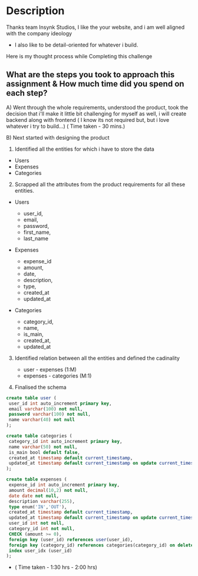 # Description
Thanks team Insynk Studios,
I like the your website, and i am well aligned with the company ideology
 - I also like to be detail-oriented for whatever i build.

Here is my thought process while Completing this challenge
## What are the steps you took to approach this assignment & How much time did you spend on each step?
A) Went through the whole requirements, understood the product, took the decision that i'll make it little bit
  challenging for myself as well, i will create backend along with frontend ( I know its not required but, but i love whatever i try to build...) ( Time taken - 30 mins.)

B) Next started with designing the product 
 1) Identified all the entities for which i have to store the data
   -  Users
   -  Expenses
   -  Categories

 2) Scrapped all the attributes from the product requirements for all these entities.
   -  Users
       - user_id,
       - email,
       - password,
       - first_name,
       - last_name

   -  Expenses
       - expense_id
       - amount,
       - date,
       - description,
       - type,
       - created_at
       - updated_at


   -  Categories
       - category_id,
       - name,
       - is_main,
       - created_at,
       - updated_at

 3) Identified relation between all the entities and defined the cadinality
     - user - expenses (1:M)
     - expenses - categories (M:1)

 4) Finalised the schema 

   ```sql
   create table user (
	user_id int auto_increment primary key,
    email varchar(100) not null,
    password varchar(100) not null,
    name varchar(40) not null
);

create table categories (
	category_id int auto_increment primary key,
    name varchar(50) not null,
    is_main bool default false,
	created_at timestamp default current_timestamp,
    updated_at timestamp default current_timestamp on update current_timestamp
);

create table expenses (
	expense_id int auto_increment primary key,
	amount decimal(10,2) not null,
    date date not null,
    description varchar(255),
    type enum('IN','OUT'),
    created_at timestamp default current_timestamp,
    updated_at timestamp default current_timestamp on update current_timestamp,
    user_id int not null,
    category_id int not null,
    CHECK (amount >= 0),
    foreign key (user_id) references user(user_id),
    foreign key (category_id) references categories(category_id) on delete cascade,
    index user_idx (user_id)
);

   ```
  
- ( Time taken - 1:30 hrs - 2:00 hrs)

